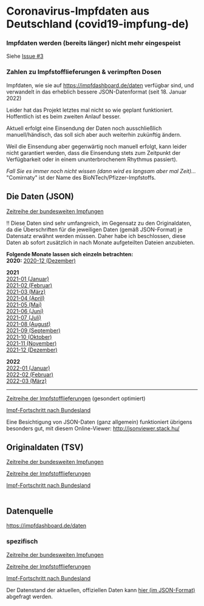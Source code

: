﻿# Coronavirus-Impfdaten aus Deutschland (covid19-impfung-de)
### Impfdaten werden (bereits länger) nicht mehr eingespeist
Siehe [Issue #3](https://github.com/spookyahell/covid19-impfung-de/issues/3#issuecomment-1413422311)

### Zahlen zu Impfstofflieferungen & verimpften Dosen
Impfdaten, wie sie auf https://impfdashboard.de/daten verfügbar sind, und verwandelt in das erheblich bessere JSON-Datenformat (seit 18. Januar 2022)

Leider hat das Projekt letztes mal nicht so wie geplant funktioniert. Hoffentlich ist es beim zweiten Anlauf besser.

Aktuell erfolgt eine Einsendung der Daten noch ausschließlich manuell/händisch, das soll sich aber auch weiterhin zukünftig ändern.

Weil die Einsendung aber gegenwärtig noch manuell erfolgt, kann leider nicht garantiert werden, dass die Einsendung stets zum Zeitpunkt der Verfügbarkeit oder in einem ununterbrochenem Rhythmus passiert).

_Fall Sie es immer noch nicht wissen (dann wird es langsam aber mal Zeit)..._ "Comirnaty" ist der Name des BioNTech/Pfizzer-Impfstoffs.

## Die Daten (JSON)
[Zeitreihe der bundesweiten Impfungen](json/germany_vaccinations_timeseries_v2.json)

‼️ Diese Daten sind sehr umfangreich, im Gegensatz zu den Originaldaten, da die Überschriften für die jeweiligen Daten (gemäß JSON-Format) je Datensatz erwähnt werden müssen.
Daher habe ich beschlossen, diese Daten ab sofort zusätzlich in nach Monate aufgeteilten Dateien anzubieten.

**Folgende Monate lassen sich einzeln betrachten:**<br>
**2020:** [2020-12 (Dezember)](json/germany_vaccinations_timeseries_v2_monthly/germany_vaccinations_timeseries_v2-2020-12.json)

**2021**<br>
[2021-01 (Januar)](json/germany_vaccinations_timeseries_v2_monthly/germany_vaccinations_timeseries_v2-2021-01.json)<br>
[2021-02 (Februar)](json/germany_vaccinations_timeseries_v2_monthly/germany_vaccinations_timeseries_v2-2021-02.json)<br>
[2021-03 (März)](json/germany_vaccinations_timeseries_v2_monthly/germany_vaccinations_timeseries_v2-2021-03.json)<br>
[2021-04 (April)](json/germany_vaccinations_timeseries_v2_monthly/germany_vaccinations_timeseries_v2-2021-04.json)<br>
[2021-05 (Mai)](json/germany_vaccinations_timeseries_v2_monthly/germany_vaccinations_timeseries_v2-2021-05.json)<br>
[2021-06 (Juni)](json/germany_vaccinations_timeseries_v2_monthly/germany_vaccinations_timeseries_v2-2021-06.json)<br>
[2021-07 (Juli)](json/germany_vaccinations_timeseries_v2_monthly/germany_vaccinations_timeseries_v2-2021-07.json)<br>
[2021-08 (August)](json/germany_vaccinations_timeseries_v2_monthly/germany_vaccinations_timeseries_v2-2021-08.json)<br>
[2021-09 (September)](json/germany_vaccinations_timeseries_v2_monthly/germany_vaccinations_timeseries_v2-2021-09.json)<br>
[2021-10 (Oktober)](json/germany_vaccinations_timeseries_v2_monthly/germany_vaccinations_timeseries_v2-2021-10.json)<br>
[2021-11 (November)](json/germany_vaccinations_timeseries_v2_monthly/germany_vaccinations_timeseries_v2-2021-11.json)<br>
[2021-12 (Dezember)](json/germany_vaccinations_timeseries_v2_monthly/germany_vaccinations_timeseries_v2-2021-12.json)<br>

**2022**<br>
[2022-01 (Januar)](json/germany_vaccinations_timeseries_v2_monthly/germany_vaccinations_timeseries_v2-2022-01.json)<br>
[2022-02 (Februar)](json/germany_vaccinations_timeseries_v2_monthly/germany_vaccinations_timeseries_v2-2022-02.json)<br>
[2022-03 (März)](json/germany_vaccinations_timeseries_v2_monthly/germany_vaccinations_timeseries_v2-2022-03.json)
<hr/>

[Zeitreihe der Impfstofflieferungen](json/germany_deliveries_timeseries_v2.json) (gesondert optimiert)

[Impf-Fortschritt nach Bundesland](json/germany_vaccinations_by_state.json) 

Eine Besichtigung von JSON-Daten (ganz allgemein) funktioniert übrigens besonders gut, mit diesem Online-Viewer: http://jsonviewer.stack.hu/

## Originaldaten (TSV)
[Zeitreihe der bundesweiten Impfungen](tsv/germany_vaccinations_timeseries_v2.tsv)

[Zeitreihe der Impfstofflieferungen](tsv/germany_deliveries_timeseries_v2.tsv)

[Impf-Fortschritt nach Bundesland](tsv/germany_vaccinations_by_state.tsv)<br> <br>

## Datenquelle
https://impfdashboard.de/daten

### spezifisch
[Zeitreihe der bundesweiten Impfungen](https://impfdashboard.de/static/data/germany_vaccinations_timeseries_v2.tsv)

[Zeitreihe der Impfstofflieferungen](https://impfdashboard.de/static/data/germany_deliveries_timeseries_v2.tsv)

[Impf-Fortschritt nach Bundesland](https://impfdashboard.de/static/data/germany_vaccinations_by_state.tsv)

Der Datenstand der aktuellen, offiziellen Daten kann [hier (im JSON-Format)](https://impfdashboard.de/static/data/metadata.json) abgefragt werden.
